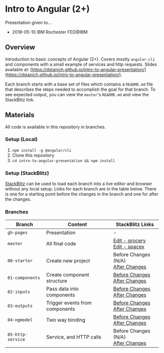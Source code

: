 # Intro to Angular (2+)

Presentation given to...
* 2018-05-10 IBM Rochester FED@IBM

## Overview
Introduction to basic concepts of Angular (2+).  Covers mostly `angular-cli` and components with a small example of services and http requests.  Slides available at: [https://dstanich.github.io/intro-to-angular-presentation/](https://dstanich.github.io/intro-to-angular-presentation/).

Each branch starts with a base set of files which contains a `README.md` file that describes the steps needed to accomplish the goal for that branch.  To see expected output, you can view the `master`'s `README.md` and view the StackBlitz link.

## Materials
All code is available in this repository in branches.

### Setup (Local)
1.  `npm install -g @angular/cli`
2.  Clone this repository
3.  `cd intro-to-angular-presentation && npm install`

### Setup (StackBlitz)
[StackBlitz](https://stackblitz.com) can be used to load each branch into a live editor and browser without any local setup.  Links for each branch are in the table below.  There is one for a starting point before the changes in the branch and one for after the changes.

### Branches
| Branch | Content | StackBlitz Links |
|--------|---------|-----------------|
| `gh-pages` | Presentation | - |
| `master` | All final code | [Edit - grocery](https://stackblitz.com/github/dstanich/intro-to-angular-presentation/tree/master/examples) <br> [Edit - spacex](https://stackblitz.com/github/dstanich/intro-to-angular-presentation/tree/master/spacex) |
| `00-starter` | Create new project | Before Changes (N/A) <br> [After Changes](https://stackblitz.com/github/dstanich/intro-to-angular-presentation/tree/01-components/examples) |
| `01-components` | Create component structure | [Before Changes](https://stackblitz.com/github/dstanich/intro-to-angular-presentation/tree/01-components/examples) <br> [After Changes](https://stackblitz.com/github/dstanich/intro-to-angular-presentation/tree/02-inputs/examples) |
| `02-inputs` | Pass data into components | [Before Changes](https://stackblitz.com/github/dstanich/intro-to-angular-presentation/tree/02-inputs/examples) <br> [After Changes](https://stackblitz.com/github/dstanich/intro-to-angular-presentation/tree/03-outputs/examples) |
| `03-outputs` | Trigger events from components | [Before Changes](https://stackblitz.com/github/dstanich/intro-to-angular-presentation/tree/03-outputs/examples) <br> [After Changes](https://stackblitz.com/github/dstanich/intro-to-angular-presentation/tree/04-ngmodel/examples) |
| `04-ngmodel` | Two way binding | [Before Changes](https://stackblitz.com/github/dstanich/intro-to-angular-presentation/tree/04-ngmodel/examples) <br> [After Changes](https://stackblitz.com/github/dstanich/intro-to-angular-presentation/tree/master/examples) |
| `05-http-service` | Service, and HTTP calls | Before Changes (N/A) <br> [After Changes](https://stackblitz.com/github/dstanich/intro-to-angular-presentation/tree/master/spacex)|
